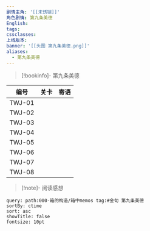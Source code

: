 ```yaml
---
剧情主角: '[[未锈铠]]'
角色剧情: 第九条美德
English: 
tags: 
cssclasses: 
上线版本: 
banner: '[[头图 第九条美德.png]]'
aliases:
  - 第九条美德
---
```

> [!bookinfo]- 第九条美德
> 
> 
|   编号   | 关卡  | 寄语  |
| :----: | :-: | :-: |
| TWJ-01 |     |     |
| TWJ-02 |     |     |
| TWJ-03 |     |     |
| TWJ-04 |     |     |
| TWJ-05 |     |     |
| TWJ-06 |     |     |
| TWJ-07 |     |     |
| TWJ-08 |     |     |

> [!note]- 阅读感想

~~~~note-gallery
query: path:000-箱的构造/箱中memos tag:#金句 第九条美德
sortBy: ctime
sort: asc
showTitle: false
fontsize: 10pt
~~~~
